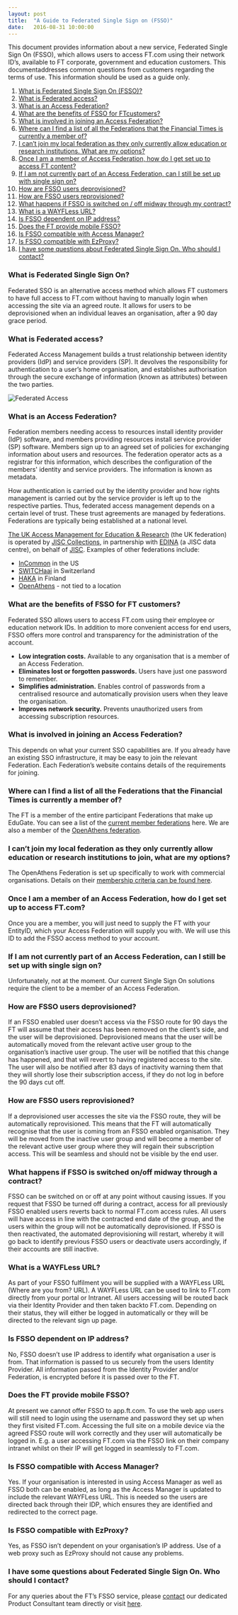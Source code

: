 ```yaml
---
layout: post
title:  "A Guide to Federated Single Sign on (FSSO)"
date:   2016-08-31 10:00:00
---
```

This document provides information about a new service, Federated Single Sign On (FSSO), which allows users to access FT.com using their network ID’s,  available to FT corporate, government and education customers. This documentaddresses common questions from customers regarding the terms of use. This information should be used as a guide only.

1. [What is Federated Single Sign On (FSSO)?](#what-is-federated-single-sign-on)
1. [What is Federated access?](#what-is-federated-access)
1. [What is an Access Federation?](#what-is-an-access-federation)
1. [What are the benefits of FSSO for FTcustomers?](#what-are-the-benefits-of-fsso-for-ft-customers)
1. [What is involved in joining an Access Federation?](#what-is-involved-in-joining-an-access-federation)
1. [Where can I find a list of all the Federations that the Financial Times is currently a member of?](#where-can-i-find-a-list-of-all-the-federations-that-the-financial-times-is-currently-a-member-of)
1. [I can’t join my local federation as they only currently allow education or research institutions. What are my options?](#i-cant-join-my-local-federation-as-they-only-currently-allow-education-or-research-institutions-what-are-my-options)
1. [Once I am a member of Access Federation, how do I get set up to access FT content?](#once-i-am-a-member-of-access-federation-how-do-i-get-set-up-to-access-ft-content)
1. [If I am not currently part of an Access Federation, can I still be set up with single sign on?](#if-i-am-not-currently-part-of-an-access-federation-can-i-still-be-set-up-with-single-sign-on)
1. [How are FSSO users deprovisioned?](#how-are-fsso-users-deprovisioned)
1. [How are FSSO users reprovisioned?](#how-are-fsso-users-reprovisioned)
1. [What happens if FSSO is switched on / off midway through my contract?](#what-happens-if-fsso-is-switched-on-off-midway-through-my-contract)
1. [What is a WAYFLess URL?](#what-is-a-wayfless-url)
1. [Is FSSO dependent on IP address?](#is-fsso-dependent-on-ip-address)
1. [Does the FT provide mobile FSSO?](#does-the-ft-provide-mobile-fsso)
1. [Is FSSO compatible with Access Manager?](#is-fsso-compatible-with-access-manager)
1. [Is FSSO compatible with EzProxy?](#is-fsso-compatible-with-ezproxy)
1. [I have some questions about Federated Single Sign On. Who should I contact?](#i-have-some-questions-about-federated-single-sign-on-who-should-i-contact)

### What is Federated Single Sign On?
Federated SSO is an alternative access method which allows FT customers to have full access to FT.com without having to manually login when accessing the site via an agreed route. It allows for users to be deprovisioned when an individual leaves an organisation, after a 90 day grace period.

### What is Federated access?
Federated Access Management builds a trust relationship between identity providers (IdP) and service providers (SP). It devolves the responsibility for authentication to a user’s home organisation, and establishes authorisation through the secure exchange of information (known as attributes) between the two parties.

![Federated Access](/sso-support/images/federated-access.png)

### What is an Access Federation?
Federation members needing access to resources install identity provider (IdP) software, and members providing resources install service provider (SP) software. Members sign up to an agreed set of policies for exchanging information about users and resources. The federation operator acts as a registrar for this information, which describes the configuration of the members' identity and service providers. The information is known as metadata.

How authentication is carried out by the identity provider and how rights management is carried out by the service provider is left up to the respective parties. Thus, federated access management depends on a certain level of trust. These trust agreements are managed by federations. Federations are typically being established at a national level.

[The UK Access Management for Education & Research](https://www.ukfederation.org.uk) (the UK federation) is operated by [JISC Collections](http://www.jisc-collections.ac.uk/), in partnership with [EDINA](http://www.jisc-collections.ac.uk/) (a JISC data centre), on behalf of [JISC](http://www.jisc-collections.ac.uk/).
Examples of other federations include:
- [InCommon](http://www.incommonfederation.org/) in the US
- [SWITCHaai](http://www.switch.ch/aai/docs/AAI_Org_Processes.pdf) in Switzerland
- [HAKA](http://www.csc.fi/english/institutions/haka) in Finland
- [OpenAthens](https://docs.openathens.net/display/public/OAHF/Joining+the+federation) - not tied to a location

### What are the benefits of FSSO for FT customers?
Federated SSO allows users to access FT.com using their employee or education network IDs. In addition to more convenient access for end users, FSSO offers more control and transparency for the administration of the account.
- **Low integration costs.** Available to any organisation that is a member of an Access Federation.
- **Eliminates lost or forgotten passwords.** Users have just one password to remember.
- **Simplifies administration.** Enables control of passwords from a centralised resource and automatically provision users when they leave the organisation.
- **Improves network security.** Prevents unauthorized users from accessing subscription resources.

### What is involved in joining an Access Federation?
This depends on what your current SSO capabilities are. If you already have an existing SSO infrastructure, it may be easy to join the relevant Federation. Each Federation’s website contains details of the requirements for joining.

### Where can I find a list of all the Federations that the Financial Times is currently a member of?
The FT is a member of the entire participant Federations that make up EduGate. You can see a list of the [current member federations](http://www.edugain.org/technical/status.php) here. We are also a member of the [OpenAthens federation](http://www.openathens.net/).

### I can’t join my local federation as they only currently allow education or research institutions to join, what are my options?
The OpenAthens Federation is set up specifically to work with commercial organisations. Details on their [membership criteria can be found here](https://docs.openathens.net/display/public/OAHF/Eligibility+criteria).

### Once I am a member of an Access Federation, how do I get set up to access FT.com?
Once you are a member, you will just need to supply the FT with your EntityID, which your Access Federation will supply you with. We will use this ID to add the FSSO access method to your account.

### If I am not currently part of an Access Federation, can I still be set up with single sign on?
Unfortunately, not at the moment. Our current Single Sign On solutions require the client to be a member of an Access Federation.

### How are FSSO users deprovisioned?
If an FSSO enabled user doesn’t access via the FSSO route for 90 days the FT will assume that their access has been removed on the client’s side, and the user will be deprovisioned. Deprovisioned means that the user will be automatically moved from the relevant active user group to the organisation’s inactive user group. The user will be notified that this change has happened, and that will revert to having registered access to the site. The user will also be notified after 83 days of inactivity warning them that they will shortly lose their subscription access, if they do not log in before the 90 days cut off.

### How are FSSO users reprovisioned?
If a deprovisioned user accesses the site via the FSSO route, they will be automatically reprovisioned. This means that the FT will automatically recognise that the user is coming from an FSSO enabled organisation. They will be moved from the inactive user group and will become a member of the relevant active user group where they will regain their subscription access. This will be seamless and should not be visible by the end user.

### What happens if FSSO is switched on/off midway through a contract?
FSSO can be switched on or off at any point without causing issues. If you request that FSSO be turned off during a contract, access for all previously FSSO enabled users reverts back to normal FT.com access rules. All users will have access in line with the contracted end date of the group, and the users within the group will not be automatically deprovisioned. If FSSO is then reactivated, the automated deprovisioning will restart, whereby it will go back to identify previous FSSO users or deactivate users accordingly, if their accounts are still inactive.

### What is a WAYFLess URL?
As part of your FSSO fulfilment you will be supplied with a WAYFLess URL (Where are you from? URL). A WAYFLess URL can be used to link to FT.com directly from your portal or Intranet. All users accessing will be routed back via their Identity Provider and then taken backto FT.com. Depending on their status, they will either be logged in automatically or they will be directed to the relevant sign up page.

### Is FSSO dependent on IP address?
No, FSSO doesn’t use IP address to identify what organisation a user is from. That information is passed to us securely from the users Identity Provider. All information passed from the Identity Provider and/or Federation, is encrypted before it is passed over to the FT.

### Does the FT provide mobile FSSO?
At present we cannot offer FSSO to app.ft.com. To use the web app users will still need to login using the username and password they set up when they first visited FT.com. Accessing the full site on a mobile device via the agreed FSSO route will work correctly and they user will automatically be logged in. E.g. a user accessing FT.com via the FSSO link on their company intranet whilst on their IP will get logged in seamlessly to FT.com.

### Is FSSO compatible with Access Manager?
Yes. If your organisation is interested in using Access Manager as well as FSSO both can be enabled, as long as the Access Manager is updated to include the relevant WAYFLess URL. This is needed so the users are directed back through their IDP, which ensures they are identified and redirected to the correct page.

### Is FSSO compatible with EzProxy?
Yes, as FSSO isn’t dependent on your organisation’s IP address. Use of a web proxy such as EzProxy should not cause any problems.

### I have some questions about Federated Single Sign On. Who should I contact?
For any queries about the FT’s FSSO service, please [contact](mailto:b2bproductconsultants@ft.com) our dedicated Product Consultant team directly or visit [here](http://www.ft.com/integration).

